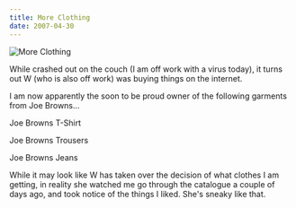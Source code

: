 ```yaml
---
title: More Clothing
date: 2007-04-30
---
```


![More Clothing](https://source.unsplash.com/-m88z7ily-w/1600x900)

While crashed out on the couch (I am off work with a virus today), it turns out W (who is also off work) was buying things on the internet.

I am now apparently the soon to be proud owner of the following garments from Joe Browns...

Joe Browns T-Shirt

Joe Browns Trousers

Joe Browns Jeans

While it may look like W has taken over the decision of what clothes I am getting, in reality she watched me go through the catalogue a couple of days ago, and took notice of the things I liked. She's sneaky like that.